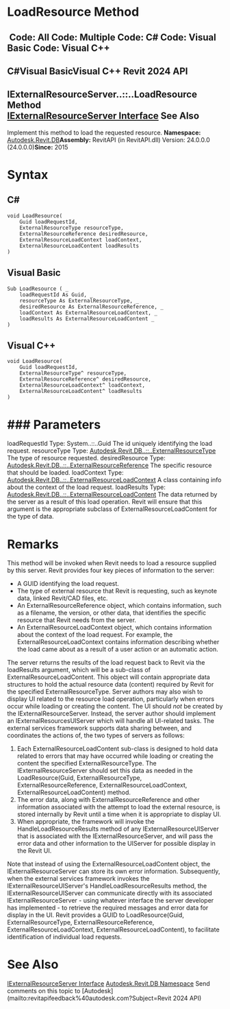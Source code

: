 # LoadResource Method

﻿
 Code: All Code: Multiple Code: C# Code: Visual Basic Code: Visual C++   
---  
C#Visual BasicVisual C++
Revit 2024 API  
---  
IExternalResourceServer..::..LoadResource Method   
[IExternalResourceServer Interface](c2ad8eee-b358-012b-a09b-8fbc3229652d.md "IExternalResourceServer Interface") See Also  
---  
Implement this method to load the requested resource. 
**Namespace:** [Autodesk.Revit.DB](87546ba7-461b-c646-cbb1-2cb8f5bff8b2.md "Autodesk.Revit.DB Namespace")**Assembly:** RevitAPI (in RevitAPI.dll) Version: 24.0.0.0 (24.0.0.0)**Since:** 2015 
# Syntax
C#  
---  
```text
void LoadResource(
	Guid loadRequestId,
	ExternalResourceType resourceType,
	ExternalResourceReference desiredResource,
	ExternalResourceLoadContext loadContext,
	ExternalResourceLoadContent loadResults
)
```
  
Visual Basic  
---  
```text
Sub LoadResource ( _
	loadRequestId As Guid, _
	resourceType As ExternalResourceType, _
	desiredResource As ExternalResourceReference, _
	loadContext As ExternalResourceLoadContext, _
	loadResults As ExternalResourceLoadContent _
)
```
  
Visual C++  
---  
```text
void LoadResource(
	Guid loadRequestId, 
	ExternalResourceType^ resourceType, 
	ExternalResourceReference^ desiredResource, 
	ExternalResourceLoadContext^ loadContext, 
	ExternalResourceLoadContent^ loadResults
)
```
  
# ### Parameters
loadRequestId
    Type: System..::..Guid The id uniquely identifying the load request. 
resourceType
    Type: [Autodesk.Revit.DB..::..ExternalResourceType](3fbd8c3c-1fa9-1f70-044e-b9e92f025a5e.md "ExternalResourceType Class") The type of resource requested. 
desiredResource
    Type: [Autodesk.Revit.DB..::..ExternalResourceReference](ffad9c15-8fc9-fbfd-f328-101533f4cf74.md "ExternalResourceReference Class") The specific resource that should be loaded. 
loadContext
    Type: [Autodesk.Revit.DB..::..ExternalResourceLoadContext](225225cb-6161-4681-34f9-1da4a6d50856.md "ExternalResourceLoadContext Class") A class containing info about the context of the load request. 
loadResults
    Type: [Autodesk.Revit.DB..::..ExternalResourceLoadContent](1747ac99-aaa5-70b9-5d1f-89e72539f497.md "ExternalResourceLoadContent Class") The data returned by the server as a result of this load operation. Revit will ensure that this argument is the appropriate subclass of ExternalResourceLoadContent for the type of data. 
# Remarks
This method will be invoked when Revit needs to load a resource supplied by this server.
Revit provides four key pieces of information to the server:
  * A GUID identifying the load request. 
  * The type of external resource that Revit is requesting, such as keynote data, linked Revit/CAD files, etc.
  * An ExternalResourceReference object, which contains information, such as a filename, the version, or other data, that identifies the specific resource that Revit needs from the server.
  * An ExternalResourceLoadContext object, which contains information about the context of the load request. For example, the ExternalResourceLoadContext contains information describing whether the load came about as a result of a user action or an automatic action. 

The server returns the results of the load request back to Revit via the loadResults argument, which will be a sub-class of ExternalResourceLoadContent. This object will contain appropriate data structures to hold the actual resource data (content) required by Revit for the specified ExternalResourceType.
Server authors may also wish to display UI related to the resource load operation, particularly when errors occur while loading or creating the content. The UI should _not_ be created by the IExternalResourceServer. Instead, the server author should implement an IExternalResourcesUIServer which will handle all UI-related tasks. The external services framework supports data sharing between, and coordinates the actions of, the two types of servers as follows:
  1. Each ExternalResourceLoadContent sub-class is designed to hold data related to errors that may have occurred while loading or creating the content the specified ExternalResourceType. The IExternalResourceServer should set this data as needed in the LoadResource(Guid, ExternalResourceType, ExternalResourceReference, ExternalResourceLoadContext, ExternalResourceLoadContent) method.
  2. The error data, along with ExternalResourceReference and other information associated with the attempt to load the external resource, is stored internally by Revit until a time when it is appropriate to display UI.
  3. When appropriate, the framework will invoke the HandleLoadResourceResults method of any IExternalResourceUIServer that is associated with the IExternalResourceServer, and will pass the error data and other information to the UIServer for possible display in the Revit UI.

Note that instead of using the ExternalResourceLoadContent object, the IExternalResourceServer can store its own error information. Subsequently, when the external services framework invokes the IExternalResourceUIServer's HandleLoadResourceResults method, the IExternalResourceUIServer can communicate directly with its associated IExternalResourceServer - using whatever interface the server developer has implemented - to retrieve the required messages and error data for display in the UI. Revit provides a GUID to LoadResource(Guid, ExternalResourceType, ExternalResourceReference, ExternalResourceLoadContext, ExternalResourceLoadContent), to facilitate identification of individual load requests.
# See Also
[IExternalResourceServer Interface](c2ad8eee-b358-012b-a09b-8fbc3229652d.md "IExternalResourceServer Interface")
[Autodesk.Revit.DB Namespace](87546ba7-461b-c646-cbb1-2cb8f5bff8b2.md "Autodesk.Revit.DB Namespace")
Send comments on this topic to [Autodesk](mailto:revitapifeedback%40autodesk.com?Subject=Revit 2024 API)